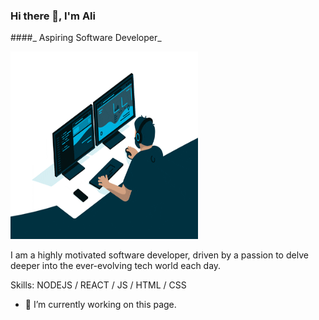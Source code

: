 ### Hi there 👋, I'm Ali 
####_ Aspiring Software Developer_

<img src="/giphy.gif" height="300" width="300">

I am a highly motivated software developer, driven by a passion to delve deeper into the ever-evolving tech world each day.

Skills: NODEJS / REACT / JS / HTML / CSS

- 🔭 I’m currently working on this page. 




